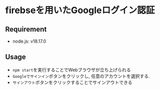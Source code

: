 # firebseを用いたGoogleログイン認証
## Requirement
* node.js: v18.17.0
## Usage
* `npm start`を実行することでWebブラウザが立ち上げられる  
* `Googleでサインイン`ボタンをクリックし, 任意のアカウントを選択する.
* `サインアウト`ボタンをクリックすることでサインアウトできる